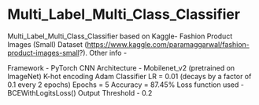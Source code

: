 # Multi_Label_Multi_Class_Classifier

Multi_Label_Multi_Class_Classifier based on Kaggle- Fashion Product Images (Small) Dataset (https://www.kaggle.com/paramaggarwal/fashion-product-images-small?). 
Other info - 

Framework - PyTorch
CNN Architecture - Mobilenet_v2 (pretrained on ImageNet)
K-hot encoding
Adam Classifier
LR = 0.01 (decays by a factor of 0.1 every 2 epochs)
Epochs = 5
Accuracy = 87.45%
Loss function used - BCEWithLogitsLoss()
Output Threshold - 0.2
